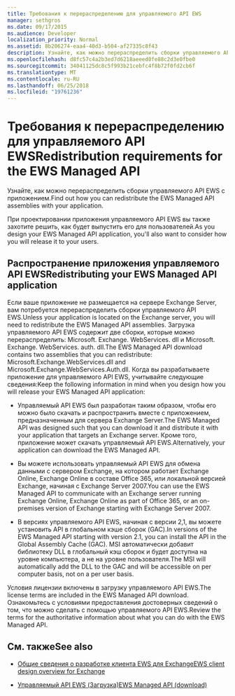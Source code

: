 ```yaml
---
title: Требования к перераспределению для управляемого API EWS
manager: sethgros
ms.date: 09/17/2015
ms.audience: Developer
localization_priority: Normal
ms.assetid: 8b206274-eaa4-40d3-b504-af27335c8f43
description: Узнайте, как можно перераспределить сборки управляемого API EWS с приложением.
ms.openlocfilehash: d8fc57c4a2b3ed7d6218aeeed0fe88c2d3e0fbe0
ms.sourcegitcommit: 34041125dc8c5f993b21cebfc4f8b72f0fd2cb6f
ms.translationtype: MT
ms.contentlocale: ru-RU
ms.lasthandoff: 06/25/2018
ms.locfileid: "19761236"
---
```

# <a name="redistribution-requirements-for-the-ews-managed-api"></a><span data-ttu-id="6d4f3-103">Требования к перераспределению для управляемого API EWS</span><span class="sxs-lookup"><span data-stu-id="6d4f3-103">Redistribution requirements for the EWS Managed API</span></span>

<span data-ttu-id="6d4f3-104">Узнайте, как можно перераспределить сборки управляемого API EWS с приложением.</span><span class="sxs-lookup"><span data-stu-id="6d4f3-104">Find out how you can redistribute the EWS Managed API assemblies with your application.</span></span>
  
<span data-ttu-id="6d4f3-105">При проектировании приложения управляемого API EWS вы также захотите решить, как будет выпустить его для пользователей.</span><span class="sxs-lookup"><span data-stu-id="6d4f3-105">As you design your EWS Managed API application, you'll also want to consider how you will release it to your users.</span></span> 
  
## <a name="redistributing-your-ews-managed-api-application"></a><span data-ttu-id="6d4f3-106">Распространение приложения управляемого API EWS</span><span class="sxs-lookup"><span data-stu-id="6d4f3-106">Redistributing your EWS Managed API application</span></span>

<span data-ttu-id="6d4f3-107">Если ваше приложение не размещается на сервере Exchange Server, вам потребуется перераспределить сборки управляемого API EWS.</span><span class="sxs-lookup"><span data-stu-id="6d4f3-107">Unless your application is located on the Exchange server, you will need to redistribute the EWS Managed API assemblies.</span></span> <span data-ttu-id="6d4f3-108">Загрузка управляемого API EWS содержит две сборки, которые можно перераспределить: Microsoft. Exchange. WebServices. dll и Microsoft. Exchange. WebServices. auth. dll.</span><span class="sxs-lookup"><span data-stu-id="6d4f3-108">The EWS Managed API download contains two assemblies that you can redistribute: Microsoft.Exchange.WebServices.dll and Microsoft.Exchange.WebServices.Auth.dll.</span></span> <span data-ttu-id="6d4f3-109">Когда вы разрабатываете приложение для управляемого API EWS, учитывайте следующие сведения:</span><span class="sxs-lookup"><span data-stu-id="6d4f3-109">Keep the following information in mind when you design how you will release your EWS Managed API application:</span></span>
  
- <span data-ttu-id="6d4f3-110">Управляемый API EWS был разработан таким образом, чтобы его можно было скачать и распространить вместе с приложением, предназначенным для сервера Exchange Server.</span><span class="sxs-lookup"><span data-stu-id="6d4f3-110">The EWS Managed API was designed such that you can download it and distribute it with your application that targets an Exchange server.</span></span> <span data-ttu-id="6d4f3-111">Кроме того, приложение может скачать управляемый API EWS.</span><span class="sxs-lookup"><span data-stu-id="6d4f3-111">Alternatively, your application can download the EWS Managed API.</span></span>
    
- <span data-ttu-id="6d4f3-112">Вы можете использовать управляемый API EWS для обмена данными с сервером Exchange, на котором работает Exchange Online, Exchange Online в составе Office 365, или локальной версией Exchange, начиная с Exchange Server 2007.</span><span class="sxs-lookup"><span data-stu-id="6d4f3-112">You can use the EWS Managed API to communicate with an Exchange server running Exchange Online, Exchange Online as part of Office 365, or an on-premises version of Exchange starting with Exchange Server 2007.</span></span>
    
- <span data-ttu-id="6d4f3-113">В версиях управляемого API EWS, начиная с версии 2,1, вы можете установить API в глобальном кэше сборок (GAC).</span><span class="sxs-lookup"><span data-stu-id="6d4f3-113">In versions of the EWS Managed API starting with version 2.1, you can install the API in the Global Assembly Cache (GAC).</span></span> <span data-ttu-id="6d4f3-114">MSI автоматически добавит библиотеку DLL в глобальный кэш сборок и будет доступна на уровне компьютера, а не на уровне пользователя.</span><span class="sxs-lookup"><span data-stu-id="6d4f3-114">The MSI will automatically add the DLL to the GAC and will be accessible on per computer basis, not on a per user basis.</span></span>
    
<span data-ttu-id="6d4f3-115">Условия лицензии включены в загрузку управляемого API EWS.</span><span class="sxs-lookup"><span data-stu-id="6d4f3-115">The license terms are included in the EWS Managed API download.</span></span> <span data-ttu-id="6d4f3-116">Ознакомьтесь с условиями предоставления достоверных сведений о том, что можно сделать с помощью управляемого API EWS.</span><span class="sxs-lookup"><span data-stu-id="6d4f3-116">Review the terms for the authoritative information about what you can do with the EWS Managed API.</span></span>
  
## <a name="see-also"></a><span data-ttu-id="6d4f3-117">См. также</span><span class="sxs-lookup"><span data-stu-id="6d4f3-117">See also</span></span>


- [<span data-ttu-id="6d4f3-118">Общие сведения о разработке клиента EWS для Exchange</span><span class="sxs-lookup"><span data-stu-id="6d4f3-118">EWS client design overview for Exchange</span></span>](ews-client-design-overview-for-exchange.md)
    
- [<span data-ttu-id="6d4f3-119">Управляемый API EWS (Загрузка)</span><span class="sxs-lookup"><span data-stu-id="6d4f3-119">EWS Managed API (download)</span></span>](http://aka.ms/ews-managed-api-readme)
    

